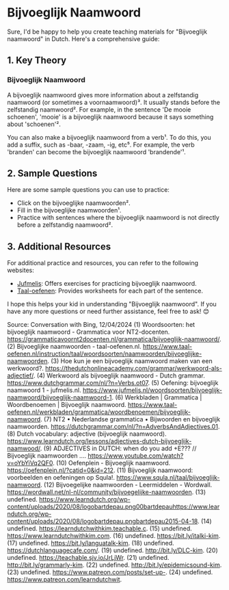 # Bijvoeglijk Naamwoord

Sure, I'd be happy to help you create teaching materials for "Bijvoeglijk naamwoord" in Dutch. Here's a comprehensive guide:

## 1. Key Theory

### Bijvoeglijk Naamwoord
A bijvoeglijk naamwoord gives more information about a zelfstandig naamwoord (or sometimes a voornaamwoord)³. It usually stands before the zelfstandig naamwoord². For example, in the sentence 'De mooie schoenen', 'mooie' is a bijvoeglijk naamwoord because it says something about 'schoenen'².

You can also make a bijvoeglijk naamwoord from a verb¹. To do this, you add a suffix, such as -baar, -zaam, -ig, etc⁵. For example, the verb 'branden' can become the bijvoeglijk naamwoord 'brandende'¹.

## 2. Sample Questions

Here are some sample questions you can use to practice:

- Click on the bijvoeglijke naamwoorden².
- Fill in the bijvoeglijke naamwoorden¹.
- Practice with sentences where the bijvoeglijk naamwoord is not directly before a zelfstandig naamwoord².

## 3. Additional Resources
For additional practice and resources, you can refer to the following websites:
- [Jufmelis](^10^): Offers exercises for practicing bijvoeglijk naamwoord.
- [Taal-oefenen](^11^): Provides worksheets for each part of the sentence.

I hope this helps your kid in understanding "Bijvoeglijk naamwoord". If you have any more questions or need further assistance, feel free to ask! 😊

Source: Conversation with Bing, 12/04/2024
(1) Woordsoorten: het bijvoeglijk naamwoord - Grammatica voor NT2-docenten. https://grammaticavoornt2docenten.nl/grammatica/bijvoeglijk-naamwoord/.
(2) Bijvoeglijke naamwoorden - taal-oefenen.nl. https://www.taal-oefenen.nl/instruction/taal/woordsoorten/naamwoorden/bijvoeglijke-naamwoorden.
(3) Hoe kun je een bijvoeglijk naamwoord maken van een werkwoord?. https://thedutchonlineacademy.com/grammar/werkwoord-als-adjectief/.
(4) Werkwoord als bijvoeglijk naamwoord - Dutch grammar. https://www.dutchgrammar.com/nl/?n=Verbs.ot07.
(5) Oefening: bijvoeglijk naamwoord 1 - jufmelis.nl. https://www.jufmelis.nl/woordsoorten/bijvoeglijk-naamwoord/bijvoeglijk-naamwoord-1.
(6) Werkbladen | Grammatica | Woordbenoemen | Bijvoeglijk naamwoord. https://www.taal-oefenen.nl/werkbladen/grammatica/woordbenoemen/bijvoeglijk-naamwoord.
(7) NT2 • Nederlandse grammatica • Bijwoorden en bijvoeglijk naamwoorden. https://dutchgrammar.com/nl/?n=AdverbsAndAdjectives.01.
(8) Dutch vocabulary: adjective (bijvoeglijk naamwoord). https://www.learndutch.org/lessons/adjectives-dutch-bijvoeglijk-naamwood/.
(9) ADJECTIVES in DUTCH: when do you add +E??? // Bijvoeglijk naamwoorden .... https://www.youtube.com/watch?v=oYbYiVq2QF0.
(10) Oefenplein - Bijvoeglijk naamwoord. https://oefenplein.nl/?catid=0&id=212.
(11) Bijvoeglijk naamwoord: voorbeelden en oefeningen op Squla!. https://www.squla.nl/taal/bijvoeglijk-naamwoord.
(12) Bijvoegelijke naamwoorden - Leermiddelen - Wordwall. https://wordwall.net/nl-nl/community/bijvoegelijke-naamwoorden.
(13) undefined. https://www.learndutch.org/wp-content/uploads/2020/08/logobartdepau.png00bartdepauhttps://www.learndutch.org/wp-content/uploads/2020/08/logobartdepau.pngbartdepau2015-04-18.
(14) undefined. https://learndutchwithkim.teachable.c.
(15) undefined. https://www.learndutchwithkim.com.
(16) undefined. https://bit.ly/italki-kim.
(17) undefined. https://bit.ly/languatalk-kim.
(18) undefined. https://dutchlanguagecafe.com/.
(19) undefined. http://bit.ly/DLC-kim.
(20) undefined. https://teachable.sjv.io/JrLjWr.
(21) undefined. http://bit.ly/grammarly-kim.
(22) undefined. http://bit.ly/epidemicsound-kim.
(23) undefined. https://www.patreon.com/posts/set-up-.
(24) undefined. https://www.patreon.com/learndutchwit.
